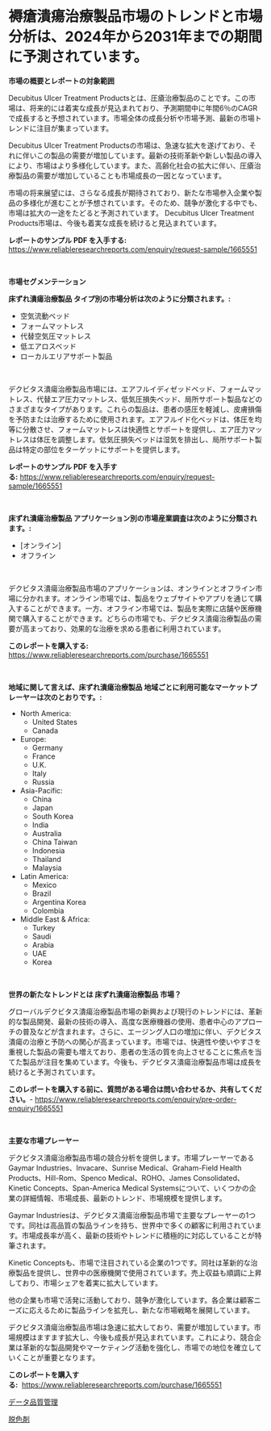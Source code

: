 <p><h1>褥瘡潰瘍治療製品市場のトレンドと市場分析は、2024年から2031年までの期間に予測されています。</h1></p><p><strong>市場の概要とレポートの対象範囲</strong></p>
<p><p>Decubitus Ulcer Treatment Productsとは、圧瘡治療製品のことです。この市場は、将来的には着実な成長が見込まれており、予測期間中に年間6％のCAGRで成長すると予想されています。市場全体の成長分析や市場予測、最新の市場トレンドに注目が集まっています。</p><p>Decubitus Ulcer Treatment Productsの市場は、急速な拡大を遂げており、それに伴いこの製品の需要が増加しています。最新の技術革新や新しい製品の導入により、市場はより多様化しています。また、高齢化社会の拡大に伴い、圧瘡治療製品の需要が増加していることも市場成長の一因となっています。</p><p>市場の将来展望には、さらなる成長が期待されており、新たな市場参入企業や製品の多様化が進むことが予想されています。そのため、競争が激化する中でも、市場は拡大の一途をたどると予測されています。 Decubitus Ulcer Treatment Products市場は、今後も着実な成長を続けると見込まれています。</p></p>
<p><strong>レポートのサンプル PDF を入手する:</strong> <a href="https://www.reliableresearchreports.com/enquiry/request-sample/1665551">https://www.reliableresearchreports.com/enquiry/request-sample/1665551</a></p>
<p>&nbsp;</p>
<p><strong>市場セグメンテーション</strong></p>
<p><strong>床ずれ潰瘍治療製品 タイプ別の市場分析は次のように分類されます。:</strong></p>
<p><ul><li>空気流動ベッド</li><li>フォームマットレス</li><li>代替空気圧マットレス</li><li>低エアロスベッド</li><li>ローカルエリアサポート製品</li></ul></p>
<p>&nbsp;</p>
<p><p>デクビタス潰瘍治療製品市場には、エアフルイディゼッドベッド、フォームマットレス、代替エア圧力マットレス、低気圧損失ベッド、局所サポート製品などのさまざまなタイプがあります。これらの製品は、患者の感圧を軽減し、皮膚損傷を予防または治療するために使用されます。エアフルイド化ベッドは、体圧を均等に分散させ、フォームマットレスは快適性とサポートを提供し、エア圧力マットレスは体圧を調整します。低気圧損失ベッドは湿気を排出し、局所サポート製品は特定の部位をターゲットにサポートを提供します。</p></p>
<p><strong>レポートのサンプル PDF を入手する:</strong>&nbsp;<a href="https://www.reliableresearchreports.com/enquiry/request-sample/1665551">https://www.reliableresearchreports.com/enquiry/request-sample/1665551</a></p>
<p>&nbsp;</p>
<p><strong> 床ずれ潰瘍治療製品 アプリケーション別の市場産業調査は次のように分類されます。:</strong></p>
<p><ul><li>[オンライン]</li><li>オフライン</li></ul></p>
<p>&nbsp;</p>
<p><p>デクビタス潰瘍治療製品市場のアプリケーションは、オンラインとオフライン市場に分かれます。オンライン市場では、製品をウェブサイトやアプリを通じて購入することができます。一方、オフライン市場では、製品を実際に店舗や医療機関で購入することができます。どちらの市場でも、デクビタス潰瘍治療製品の需要が高まっており、効果的な治療を求める患者に利用されています。</p></p>
<p><strong>このレポートを購入する:</strong>&nbsp; <a href="https://www.reliableresearchreports.com/purchase/1665551">https://www.reliableresearchreports.com/purchase/1665551</a></p>
<p>&nbsp;</p>
<p><strong>地域に関して言えば、床ずれ潰瘍治療製品 地域ごとに利用可能なマーケットプレーヤーは次のとおりです。:</strong></p>
<p><ul>
    <li>
        North America:
        <ul>
            <li>United States</li>
            <li>Canada</li>
        </ul>
    </li>
    <li>
        Europe:
        <ul>
            <li>Germany</li>
            <li>France</li>
            <li>U.K.</li>
            <li>Italy</li>
            <li>Russia</li>
        </ul>
    </li>
    <li>
        Asia-Pacific:
        <ul>
            <li>China</li>
            <li>Japan</li>
            <li>South Korea</li>
            <li>India</li>
            <li>Australia</li>
            <li>China Taiwan</li>
            <li>Indonesia</li>
            <li>Thailand</li>
            <li>Malaysia</li>
        </ul>
    </li>
    <li>
        Latin America:
        <ul>
            <li>Mexico</li>
            <li>Brazil</li>
            <li>Argentina Korea</li>
            <li>Colombia</li>
        </ul>
    </li>
    <li>
        Middle East & Africa:
        <ul>
            <li>Turkey</li>
            <li>Saudi</li>
            <li>Arabia</li>
            <li>UAE</li>
            <li>Korea</li>
        </ul>
    </li>
    </ul></p>
<p>&nbsp;</p>
<p><strong>世界の新たなトレンドとは 床ずれ潰瘍治療製品 市場？</strong></p>
<p><p>グローバルデクビタス潰瘍治療製品市場の新興および現行のトレンドには、革新的な製品開発、最新の技術の導入、高度な医療機器の使用、患者中心のアプローチの普及などが含まれます。さらに、エージング人口の増加に伴い、デクビタス潰瘍の治療と予防への関心が高まっています。市場では、快適性や使いやすさを重視した製品の需要も増えており、患者の生活の質を向上させることに焦点を当てた製品が注目を集めています。今後も、デクビタス潰瘍治療製品市場は成長を続けると予測されています。</p></p>
<p><strong>このレポートを購入する前に、質問がある場合は問い合わせるか、共有してください。</strong>- <a href="https://www.reliableresearchreports.com/enquiry/pre-order-enquiry/1665551">https://www.reliableresearchreports.com/enquiry/pre-order-enquiry/1665551</a></p>
<p>&nbsp;</p>
<p><strong>主要な市場プレーヤー</strong></p>
<p><p>デクビタス潰瘍治療製品市場の競合分析を提供します。市場プレーヤーであるGaymar Industries、Invacare、Sunrise Medical、Graham-Field Health Products、Hill-Rom、Spenco Medical、ROHO、James Consolidated、Kinetic Concepts、Span-America Medical Systemsについて、いくつかの企業の詳細情報、市場成長、最新のトレンド、市場規模を提供します。</p><p>Gaymar Industriesは、デクビタス潰瘍治療製品市場で主要なプレーヤーの1つです。同社は高品質の製品ラインを持ち、世界中で多くの顧客に利用されています。市場成長率が高く、最新の技術やトレンドに積極的に対応していることが特筆されます。</p><p>Kinetic Conceptsも、市場で注目されている企業の1つです。同社は革新的な治療製品を提供し、世界中の医療機関で使用されています。売上収益も順調に上昇しており、市場シェアを着実に拡大しています。</p><p>他の企業も市場で活発に活動しており、競争が激化しています。各企業は顧客ニーズに応えるために製品ラインを拡充し、新たな市場戦略を展開しています。</p><p>デクビタス潰瘍治療製品市場は急速に拡大しており、需要が増加しています。市場規模はますます拡大し、今後も成長が見込まれています。これにより、競合企業は革新的な製品開発やマーケティング活動を強化し、市場での地位を確立していくことが重要となります。</p></p>
<p><strong>このレポートを購入する:</strong>&nbsp;&nbsp;<a href="https://www.reliableresearchreports.com/purchase/1665551">https://www.reliableresearchreports.com/purchase/1665551</a></p>
<p><p><a href="https://github.com/laurenreichert/Market-Research-Report-List-1/blob/main/203456914800.md">データ品質管理</a></p><p><a href="https://github.com/RodHoppe07/Market-Research-Report-List-1/blob/main/695851214801.md">脱色剤</a></p></p>